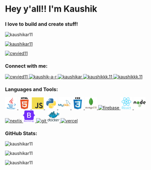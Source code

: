 <h1 align="left">Hey y'all!! I'm Kaushik</h1>
<h3 align="left">I love to build and create stuff!</h3>

<p align="left">
  <img src="https://komarev.com/ghpvc/?username=kaushikar11&label=Profile%20views&color=0e75b6&style=flat" alt="kaushikar11" />
</p>

<p align="left">
  <a href="https://github.com/ryo-ma/github-profile-trophy">
    <img src="https://github-profile-trophy.vercel.app/?username=kaushikar11" alt="kaushikar11" />
  </a>
</p>

<p align="left">
  <a href="https://twitter.com/cwvied11" target="blank">
    <img src="https://img.shields.io/twitter/follow/cwvied11?logo=twitter&style=for-the-badge" alt="cwvied11" />
  </a>
</p>

<h3 align="left">Connect with me:</h3>
<p align="left">
  <a href="https://twitter.com/cwvied11" target="blank">
    <img src="https://raw.githubusercontent.com/rahuldkjain/github-profile-readme-generator/master/src/images/icons/Social/twitter.svg" alt="cwvied11" height="30" width="40" />
  </a>
  <a href="https://linkedin.com/in/kaushik-a-r" target="blank">
    <img src="https://raw.githubusercontent.com/rahuldkjain/github-profile-readme-generator/master/src/images/icons/Social/linked-in-alt.svg" alt="kaushik-a-r" height="30" width="40" />
  </a>
  <a href="https://kaggle.com/kaushikar" target="blank">
    <img src="https://raw.githubusercontent.com/rahuldkjain/github-profile-readme-generator/master/src/images/icons/Social/kaggle.svg" alt="kaushikar" height="30" width="40" />
  </a>
  <a href="https://fb.com/kaushikkk.11" target="blank">
    <img src="https://raw.githubusercontent.com/rahuldkjain/github-profile-readme-generator/master/src/images/icons/Social/facebook.svg" alt="kaushikkk.11" height="30" width="40" />
  </a>
  <a href="https://instagram.com/kaushikkk.11" target="blank">
    <img src="https://raw.githubusercontent.com/rahuldkjain/github-profile-readme-generator/master/src/images/icons/Social/instagram.svg" alt="kaushikkk.11" height="30" width="40" />
  </a>
</p>

<h3 align="left">Languages and Tools:</h3>
<p align="left">
  <a href="https://www.java.com" target="_blank" rel="noreferrer">
    <img src="https://raw.githubusercontent.com/devicons/devicon/master/icons/java/java-original.svg" alt="java" width="40" height="40"/>
  </a>
  <a href="https://www.w3.org/html/" target="_blank" rel="noreferrer">
    <img src="https://raw.githubusercontent.com/devicons/devicon/master/icons/html5/html5-original-wordmark.svg" alt="html5" width="40" height="40"/>
  </a>
  <a href="https://developer.mozilla.org/en-US/docs/Web/JavaScript" target="_blank" rel="noreferrer">
    <img src="https://raw.githubusercontent.com/devicons/devicon/master/icons/javascript/javascript-original.svg" alt="javascript" width="40" height="40"/>
  </a>
  <a href="https://www.python.org" target="_blank" rel="noreferrer">
    <img src="https://raw.githubusercontent.com/devicons/devicon/master/icons/python/python-original.svg" alt="python" width="40" height="40"/>
  </a>
  <a href="https://www.mysql.com/" target="_blank" rel="noreferrer">
    <img src="https://raw.githubusercontent.com/devicons/devicon/master/icons/mysql/mysql-original-wordmark.svg" alt="mysql" width="40" height="40"/>
  </a>
  <a href="https://www.w3schools.com/css/" target="_blank" rel="noreferrer">
    <img src="https://raw.githubusercontent.com/devicons/devicon/master/icons/css3/css3-original-wordmark.svg" alt="css3" width="40" height="40"/>
  </a>
  <a href="https://www.mongodb.com/" target="_blank" rel="noreferrer">
    <img src="https://raw.githubusercontent.com/devicons/devicon/master/icons/mongodb/mongodb-original-wordmark.svg" alt="mongodb" width="40" height="40"/>
  </a>
  <a href="https://firebase.google.com/" target="_blank" rel="noreferrer">
    <img src="https://www.vectorlogo.zone/logos/firebase/firebase-icon.svg" alt="firebase" width="40" height="40"/>
  </a>
  <a href="https://reactjs.org/" target="_blank" rel="noreferrer">
    <img src="https://raw.githubusercontent.com/devicons/devicon/master/icons/react/react-original-wordmark.svg" alt="react" width="40" height="40"/>
  </a>
  <a href="https://nodejs.org" target="_blank" rel="noreferrer">
    <img src="https://raw.githubusercontent.com/devicons/devicon/master/icons/nodejs/nodejs-original-wordmark.svg" alt="nodejs" width="40" height="40"/>
  </a>
  <a href="https://nextjs.org/" target="_blank" rel="noreferrer">
    <img src="https://cdn.worldvectorlogo.com/logos/nextjs-2.svg" alt="nextjs" width="40" height="40"/>
  </a>
  <a href="https://getbootstrap.com" target="_blank" rel="noreferrer">
    <img src="https://raw.githubusercontent.com/devicons/devicon/master/icons/bootstrap/bootstrap-plain-wordmark.svg" alt="bootstrap" width="40" height="40"/>
  </a>
  <a href="https://git-scm.com/" target="_blank" rel="noreferrer">
    <img src="https://www.vectorlogo.zone/logos/git-scm/git-scm-icon.svg" alt="git" width="40" height="40"/>
  </a>
  <a href="https://www.docker.com/" target="_blank" rel="noreferrer">
    <img src="https://raw.githubusercontent.com/devicons/devicon/master/icons/docker/docker-original-wordmark.svg" alt="docker" width="40" height="40"/>
  </a>
  <a href="https://vercel.com/" target="_blank" rel="noreferrer">
    <img src="https://seeklogo.com/images/V/vercel-logo-1A66F4DEE0-seeklogo.com.png" alt="vercel" width="40" height="40"/>
  </a>
</p>

<h3 align="left">GitHub Stats:</h3>
<p align="left">
  <img src="https://github-readme-stats.vercel.app/api/top-langs?username=kaushikar11&show_icons=true&locale=en&layout=compact" alt="kaushikar11" />
</p>
<p align="left">
  <img src="https://github-readme-stats.vercel.app/api?username=kaushikar11&show_icons=true&locale=en" alt="kaushikar11" />
</p>
<p align="left">
  <img src="https://github-readme-streak-stats.herokuapp.com/?user=kaushikar11&" alt="kaushikar11" />
</p>

